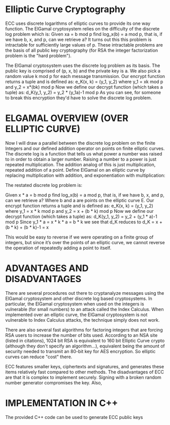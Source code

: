 # Elliptic Curve Cryptography

ECC uses discrete logarithms of elliptic curves to provide its one way function. The ElGamal cryptosystem relies on the difficulty of the discrete log problem which is:
Given xa = b mod p find log_x(b) = a mod p, that is, if we have b, x, and p, can we retrieve a? It turns out this this problem is intractable for sufficiently large values of p. These intractable problems are the basis of all public key cryptography (for RSA the integer factorization problem is the "hard problem").

The ElGamal cryptosystem uses the discrete log problem as its basis. The public key is comprised of (p, x, b) and the private key is a. We also pick a random value k mod p for each message transmission.
Our encrypt function returns a tuple and is defined as:
e_K(x, k) = (y_1, y_2)
where y_1 = xk mod p
and y_2 = x*(bk) mod p
Now we define our decrypt function (which takes a tuple) as: d_K(y_1, y_2) = y_2 * (y_1a)-1 mod p
As you can see, for someone to break this encryption they'd have to solve the discrete log problem.

# ELGAMAL OVERVIEW (OVER ELLIPTIC CURVE)

Now I will draw a parallel between the discrete log problem on the finite Integers and our defined addition operator on points on finite elliptic curves. The discrete log is a function that tells us what power a number was raised to in order to obtain a larger number. Raising a number to a power is just repeated multiplication. The addition analog of this is just multiplication, repeated addition of a point. Define ElGamal on an elliptic curve by replacing multiplication with addition, and exponentiation with multiplication:

The restated discrete log problem is:

Given x * a = b mod p find log_x(b) = a mod p, that is, if we have b, x, and p, can we retrieve a? Where b and a are points on the elliptic curve E.
Our encrypt function returns a tuple and is defined as: 
e_K(x, k) = (y_1, y_2)
where y_1 = x * k mod p
and y_2 = x + (b * k) mod p
Now we define our decrypt function (which takes a tuple) as: d_K(y_1, y_2) = y_2 + (y_1 * a)-1 mod p
Since y_1 * a = x * k * a = b * k we see that d_K reduces to d_K = x + (b * k) + (b * k)-1 = x

This would be easy to reverse if we were operating on a finite group of integers, but since it’s over the points of an elliptic curve, we cannot reverse the operation of repeatedly adding a point to itself.

 # ADVANTAGES AND DISADVANTAGES
There are several procedures out there to cryptanalyze messages using the ElGamal cryptosystem and other discrete log based cryptosystems. In particular, the ElGamal cryptosystem when used on the integers is vulnerable (for small numbers) to an attack called the Index Calculus. When implemented over an elliptic curve, the ElGamal cryptosystem is not vulnerable to Index Calculus attacks, the technique simply does not work.

There are also several fast algorithms for factoring integers that are forcing RSA users to increase the number of bits used. According to an NSA site (listed in citations), 1024 bit RSA is equivalent to 160 bit Elliptic Curve crypto (although they don't specify an algorithm...), equivalent being the amount of security needed to transmit an 80-bit key for AES encryption. So elliptic curves can reduce "cost" there. 

ECC features smaller keys, ciphertexts and signatures, and generates these items relatively fast compared to other methods. The disadvantages of ECC are that it is complex to implement securely. Signing with a broken random number generator compromises the key. Also, 

# IMPLEMENTATION IN C++
The provided C++ code can be used to generate ECC public keys
